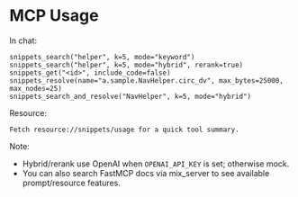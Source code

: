 # MCP Usage

In chat:

```text
snippets_search("helper", k=5, mode="keyword")
snippets_search("helper", k=5, mode="hybrid", rerank=true)
snippets_get("<id>", include_code=false)
snippets_resolve(name="a.sample.NavHelper.circ_dv", max_bytes=25000, max_nodes=25)
snippets_search_and_resolve("NavHelper", k=5, mode="hybrid")
```

Resource:

```text
Fetch resource://snippets/usage for a quick tool summary.
```

Note:
- Hybrid/rerank use OpenAI when `OPENAI_API_KEY` is set; otherwise mock.
- You can also search FastMCP docs via mix_server to see available prompt/resource features.
